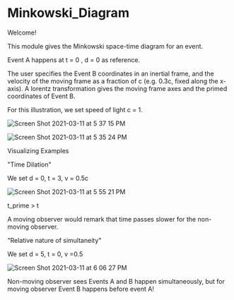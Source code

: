 # Minkowski_Diagram

Welcome! 

This module gives the Minkowski space-time diagram for an event. 

Event A happens at t = 0 , d = 0 as reference. 

The user specifies the Event B coordinates in an inertial frame, and the velocity of the moving frame as a fraction of c (e.g. 0.3c, fixed along the x-axis). 
A lorentz transformation gives the moving frame axes and the primed coordinates of Event B. 

For this illustration, we set speed of light c = 1. 

![Screen Shot 2021-03-11 at 5 37 15 PM](https://user-images.githubusercontent.com/44649832/110869632-6c5f0480-8290-11eb-936b-94ed62b02826.png)

![Screen Shot 2021-03-11 at 5 35 24 PM](https://user-images.githubusercontent.com/44649832/110869482-2bff8680-8290-11eb-889b-19fae5fa7557.png)


Visualizing Examples 

"Time Dilation"

We set d = 0, t = 3, v = 0.5c 


![Screen Shot 2021-03-11 at 5 55 21 PM](https://user-images.githubusercontent.com/44649832/110870891-f60fd180-8292-11eb-9072-e834450faf5d.png)

t_prime > t

A moving observer would remark that time passes slower for the non-moving observer.  


"Relative nature of simultaneity"

We set d = 5, t = 0, v =0.5

![Screen Shot 2021-03-11 at 6 06 27 PM](https://user-images.githubusercontent.com/44649832/110871719-83075a80-8294-11eb-97f8-e89dc9c1e852.png)

Non-moving observer sees Events A and B happen simultaneously, but for moving observer Event B happens before event A!

